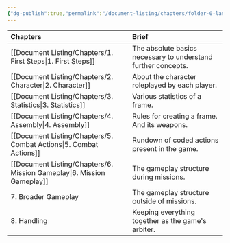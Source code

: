 ```yaml
---
{"dg-publish":true,"permalink":"/document-listing/chapters/folder-0-landing/index/"}
---
```


| Chapters                | Brief                                                         |
| :---------------------- | :------------------------------------------------------------ |
| [[Document Listing/Chapters/1. First Steps\|1. First Steps]]      | The absolute basics necessary to understand further concepts. |
| [[Document Listing/Chapters/2. Character\|2. Character]]        | About the character roleplayed by each player.                |
| [[Document Listing/Chapters/3. Statistics\|3. Statistics]]       | Various statistics of a frame.                                |
| [[Document Listing/Chapters/4. Assembly\|4. Assembly]]         | Rules for creating a frame. And its weapons.                  |
| [[Document Listing/Chapters/5. Combat Actions\|5. Combat Actions]]   | Rundown of coded actions present in the game.                 |
| [[Document Listing/Chapters/6. Mission Gameplay\|6. Mission Gameplay]] | The gameplay structure during missions.                       |
| 7. Broader Gameplay     | The gameplay structure outside of missions.                   |
| 8. Handling             | Keeping everything together as the game's arbiter.            |
